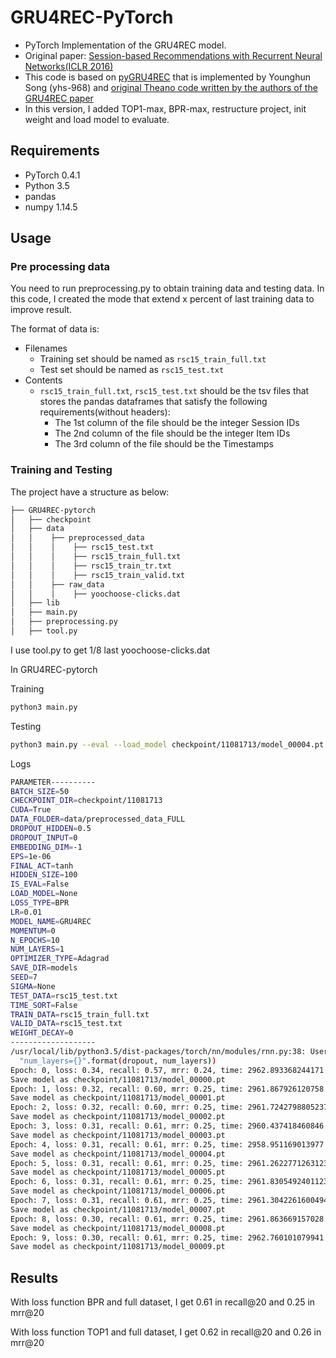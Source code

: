 # GRU4REC-PyTorch
- PyTorch Implementation of the GRU4REC model.
- Original paper: [Session-based Recommendations with Recurrent Neural Networks(ICLR 2016)](https://arxiv.org/pdf/1511.06939.pdf)
- This code is based on [pyGRU4REC](https://github.com/yhs-968/pyGRU4REC) that is implemented by Younghun Song (yhs-968) and [original Theano code written by the authors of the GRU4REC paper](https://github.com/hidasib/GRU4Rec)
- In this version, I added TOP1-max, BPR-max, restructure project, init weight and load model to evaluate.

## Requirements
- PyTorch 0.4.1
- Python 3.5
- pandas
- numpy 1.14.5

## Usage

### Pre processing data
You need to run preprocessing.py to obtain training data and testing data. In this code, I created the mode that extend x percent of last training data to improve result.

The format of data is:
- Filenames
    - Training set should be named as `rsc15_train_full.txt`
    - Test set should be named as `rsc15_test.txt`
- Contents
    - `rsc15_train_full.txt`, `rsc15_test.txt` should be the tsv files that stores the pandas dataframes that satisfy the following requirements(without headers):
        - The 1st column of the file should be the integer Session IDs
        - The 2nd column of the file should be the integer Item IDs
        - The 3rd column of the file should be the Timestamps
        
### Training and Testing
The project have a structure as below:

```bash
├── GRU4REC-pytorch
│   ├── checkpoint
│   ├── data
│   │    ├── preprocessed_data
│   │    │    ├── rsc15_test.txt
│   │    │    ├── rsc15_train_full.txt
│   │    │    ├── rsc15_train_tr.txt
│   │    │    ├── rsc15_train_valid.txt
│   │    ├── raw_data
│   │    │    ├── yoochoose-clicks.dat
│   ├── lib
│   ├── main.py
│   ├── preprocessing.py
│   ├── tool.py
```

I use tool.py to get 1/8 last yoochoose-clicks.dat

In GRU4REC-pytorch

Training 
```bash
python3 main.py
```

Testing
```bash
python3 main.py --eval --load_model checkpoint/11081713/model_00004.pt
```
 
Logs
```bash
PARAMETER----------
BATCH_SIZE=50
CHECKPOINT_DIR=checkpoint/11081713
CUDA=True
DATA_FOLDER=data/preprocessed_data_FULL
DROPOUT_HIDDEN=0.5
DROPOUT_INPUT=0
EMBEDDING_DIM=-1
EPS=1e-06
FINAL_ACT=tanh
HIDDEN_SIZE=100
IS_EVAL=False
LOAD_MODEL=None
LOSS_TYPE=BPR
LR=0.01
MODEL_NAME=GRU4REC
MOMENTUM=0
N_EPOCHS=10
NUM_LAYERS=1
OPTIMIZER_TYPE=Adagrad
SAVE_DIR=models
SEED=7
SIGMA=None
TEST_DATA=rsc15_test.txt
TIME_SORT=False
TRAIN_DATA=rsc15_train_full.txt
VALID_DATA=rsc15_test.txt
WEIGHT_DECAY=0
-------------------
/usr/local/lib/python3.5/dist-packages/torch/nn/modules/rnn.py:38: UserWarning: dropout option adds dropout after all but last recurrent layer, so non-zero dropout expects num_layers greater than 1, but got dropout=0.5 and num_layers=1
  "num_layers={}".format(dropout, num_layers))
Epoch: 0, loss: 0.34, recall: 0.57, mrr: 0.24, time: 2962.893368244171
Save model as checkpoint/11081713/model_00000.pt
Epoch: 1, loss: 0.32, recall: 0.60, mrr: 0.25, time: 2961.867926120758
Save model as checkpoint/11081713/model_00001.pt
Epoch: 2, loss: 0.32, recall: 0.60, mrr: 0.25, time: 2961.7242798805237
Save model as checkpoint/11081713/model_00002.pt
Epoch: 3, loss: 0.31, recall: 0.61, mrr: 0.25, time: 2960.437418460846
Save model as checkpoint/11081713/model_00003.pt
Epoch: 4, loss: 0.31, recall: 0.61, mrr: 0.25, time: 2958.951169013977
Save model as checkpoint/11081713/model_00004.pt
Epoch: 5, loss: 0.31, recall: 0.61, mrr: 0.25, time: 2961.2622771263123
Save model as checkpoint/11081713/model_00005.pt
Epoch: 6, loss: 0.31, recall: 0.61, mrr: 0.25, time: 2961.8305492401123
Save model as checkpoint/11081713/model_00006.pt
Epoch: 7, loss: 0.31, recall: 0.61, mrr: 0.25, time: 2961.3042261600494
Save model as checkpoint/11081713/model_00007.pt
Epoch: 8, loss: 0.30, recall: 0.61, mrr: 0.25, time: 2961.863669157028
Save model as checkpoint/11081713/model_00008.pt
Epoch: 9, loss: 0.30, recall: 0.61, mrr: 0.25, time: 2962.760101079941
Save model as checkpoint/11081713/model_00009.pt
```

## Results

With loss function BPR and full dataset, I get 0.61 in recall@20 and 0.25 in mrr@20 

With loss function TOP1 and full dataset, I get 0.62 in recall@20 and 0.26 in mrr@20
 
